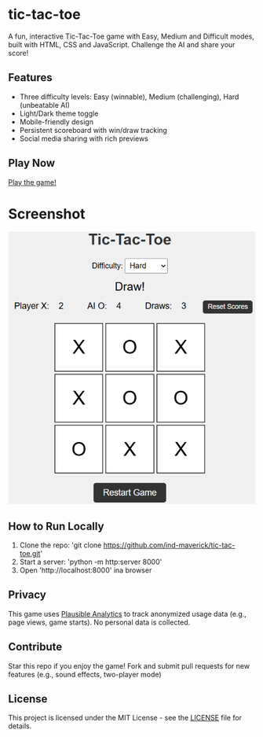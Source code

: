 # tic-tac-toe

A fun, interactive Tic-Tac-Toe game with Easy, Medium and Difficult modes, built with HTML, CSS and JavaScript. Challenge the AI and share your score!

## Features
- Three difficulty levels: Easy (winnable), Medium (challenging), Hard (unbeatable AI)
- Light/Dark theme toggle
- Mobile-friendly design
- Persistent scoreboard with win/draw tracking
- Social media sharing with rich previews

## Play Now
[Play the game!](https://github.com/ind-maverick/tic-tac-toe)

# Screenshot
![Game screenshot](preview.png)

## How to Run Locally
1. Clone the repo: 'git clone https://github.com/ind-maverick/tic-tac-toe.git'
2. Start a server: 'python -m http:server 8000'
3. Open 'http://localhost:8000' ina browser

## Privacy
This game uses [Plausible Analytics](https://plausible.io) to track anonymized usage data (e.g., page views, game starts). No personal data is collected.

## Contribute
Star this repo if you enjoy the game!
Fork and submit pull requests for new features (e.g., sound effects, two-player mode)

## License
This project is licensed under the MIT License - see the [LICENSE](LICENSE) file for details.
